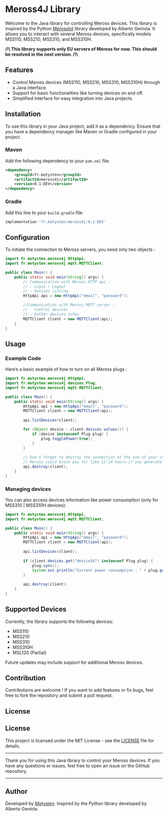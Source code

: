 # Meross4J Library

Welcome to the Java library for controlling Meross devices. This library is inspired by the Python [MerossIot](https://github.com/albertogeniola/MerossIot) library developed by Alberto Geniola. It allows you to interact with several Meross devices, specifically models MSS110, MSS210, MSS310, and MSS310H.

**/!\\ This library supports only EU servers of Meross for now. This should be resolved in the next version. /!\\**

## Features

- Control Meross devices (MSS110, MSS210, MSS310, MSS310H) through a Java interface.
- Support for basic functionalities like turning devices on and off.
- Simplified interface for easy integration into Java projects.

## Installation

To use this library in your Java project, add it as a dependency. Ensure that you have a dependency manager like Maven or Gradle configured in your project.

### Maven

Add the following dependency to your `pom.xml` file:

```xml
<dependency>
    <groupId>fr.motysten</groupId>
    <artifactId>meross4j</artifactId>
    <version>0.1-DEV</version>
</dependency>
```

### Gradle

Add this line to your `build.gradle` file:

```gradle
implementation 'fr.motysten:meross4j:0.1-DEV'
```

## Configuration

To initiate the connection to Meross servers, you need only two objects :

```java
import fr.motysten.meross4j.HttpApi;
import fr.motysten.meross4j.mqtt.MQTTClient;

public class Main() {
    public static void main(String[] args) {
        // Communication with Meross HTTP api :
        // - Login / Logout
        // - Devices listing
        HttpApi api = new HttpApi("email", "password");

        //Communication with Meross MQTT server :
        // - Control devices
        // - Gather devices infos
        MQTTClient client = new MQTTClient(api);
    }
}

```

## Usage

### Example Code

Here’s a basic example of how to turn on all Meross plugs :

```java
import fr.motysten.meross4j.HttpApi;
import fr.motysten.meross4j.devices.Plug;
import fr.motysten.meross4j.mqtt.MQTTClient;

public class Main() {
    public static void main(String[] args) {
        HttpApi api = new HttpApi("email", "password");
        MQTTClient client = new MQTTClient(api);
        
        api.listDevices(client);

        for (Object device : client.devices.values()) {
            if (device instanceof Plug plug) {
                plug.togglePower(true);
            }
        }
        
        // Don't forget to destroy the connection at the end of your code
        // Meross could block you for like 12-24 hours if you generate too many tokens without destroying them at the end !
        api.destroy(client);
    }
}
```

### Managing devices

You can also access devices information like power consumption (only for MSS310 | MSS310H devices):

```java
import fr.motysten.meross4j.HttpApi;
import fr.motysten.meross4j.mqtt.MQTTClient;

public class Main() {
    public static void main(String[] args) {
        HttpApi api = new HttpApi("email", "password");
        MQTTClient client = new MQTTClient(api);
        
        api.listDevices(client);
        
        if (client.devices.get("deviceId") instanceof Plug plug) {
            plug.sync();
            System.out.println("Current power consumption : " + plug.getPowerUsage() + "W");
        }
        
        api.destroy(client);
    }
}
```

## Supported Devices

Currently, the library supports the following devices:

- MSS110
- MSS210
- MSS310
- MSS310H
- MSL120 (Partial)

Future updates may include support for additional Meross devices.

## Contribution

Contributions are welcome ! If you want to add features or fix bugs, feel free to fork the repository and submit a pull request.

## License

## License

This project is licensed under the MIT License - see the [LICENSE](LICENSE) file for details.

---

Thank you for using this Java library to control your Meross devices. If you have any questions or issues, feel free to open an issue on the GitHub repository.

---

## Author

Developed by [Motysten](https://github.com/Motysten). Inspired by the Python library developed by Alberto Geniola.

